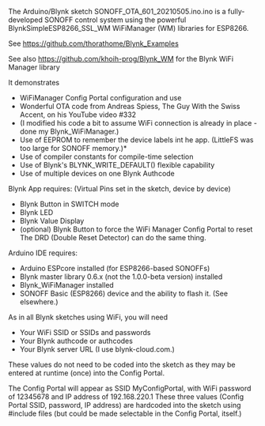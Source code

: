 The Arduino/Blynk sketch SONOFF_OTA_601_20210505.ino.ino is a fully-developed SONOFF control system using
the powerful BlynkSimpleESP8266_SSL_WM WiFiManager (WM) libraries for ESP8266.
   
See https://github.com/thorathome/Blynk_Examples
   
See also https://github.com/khoih-prog/Blynk_WM for the Blynk WiFi Manager library

It demonstrates
* WiFiManager Config Portal configuration and use
* Wonderful OTA code from Andreas Spiess, The Guy With the Swiss Accent, on his YouTube video #332
* (I modified his code a bit to assume WiFi connection is already in place - done my Blynk_WiFiManager.)
* Use of EEPROM to remember the device labels int he app. (LittleFS was too large for SONOFF memory.)*
* Use of compiler constants for compile-time selection
* Use of Blynk's BLYNK_WRITE_DEFAULT() flexible capability
* Use of multiple devices on one Blynk Authcode

Blynk App requires: (Virtual Pins set in the sketch, device by device)
* Blynk Button in SWITCH mode 
* Blynk LED
* Blynk Value Display
* (optional) Blynk Button to force the WiFi Manager Config Portal to reset
             The DRD (Double Reset Detector) can do the same thing.

Arduino IDE requires: 
* Arduino ESPcore installed (for ESP8266-based SONOFFs)
* Blynk master library 0.6.x (not the 1.0.0-beta version) installed
* Blynk_WiFiManager installed
* SONOFF Basic (ESP8266) device and the ability to flash it. (See elsewhere.)

As in all Blynk sketches using WiFi, you will need
* Your WiFi SSID or SSIDs and passwords
* Your Blynk authcode or authcodes
* Your Blynk server URL (I use blynk-cloud.com.)

These values do not need to be coded into the sketch as they may be entered at runtime (once) into the Config Portal.

The Config Portal will appear as SSID MyConfigPortal, with WiFi password of 12345678
and IP address of 192.168.220.1
These three values (Config Portal SSID, password, IP address) are hardcoded into the sketch
using #include files (but could be made selectable in the Config Portal, itself.)
